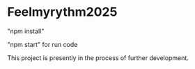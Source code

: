 # Feelmyrythm2025

"npm install"

"npm start" for run code 

This project is presently in the process of further development.
